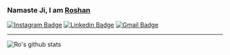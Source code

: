 ### Namaste Ji, I am [Roshan](https://github.com/ropoojary18)



<!--
**ropoojary18/ropoojary18** is a ✨ _special_ ✨ repository because its `README.md` (this file) appears on your GitHub profile.

Here are some ideas to get you started:

- 🔭 I’m currently working on ...
- 🌱 I’m currently learning ...
- 👯 I’m looking to collaborate on ...
- 🤔 I’m looking for help with ...
- 💬 Ask me about ...
- 📫 How to reach me: ...
- 😄 Pronouns: ...
- ⚡ Fun fact: ...
-->
[![Instagram Badge](https://img.shields.io/badge/-@ro_poojary-F44747?style=flat-square&labelColor=F44747&logo=instagram&logoColor=white&link=https://instagram.com/ro_poojary)](https://instagram.com/ro_poojary) [![Linkedin Badge](https://img.shields.io/badge/-RoshanPoojary-blue?style=flat-square&logo=Linkedin&logoColor=white&link=https://www.linkedin.com/in/roshan-poojary-735b9118b/)](https://www.linkedin.com/in/roshan-poojary-735b9118b/)
[![Gmail Badge](https://img.shields.io/badge/-roshanpoojary0@gmail.com-c14438?style=flat-square&logo=Gmail&logoColor=white&link=mailto:roshanpoojary0@gmail.com)](mailto:roshanpoojary0@gmail.com)

***
![Ro's github stats](https://github-readme-stats.vercel.app/api?username=ropoojary18&show_icons=true&theme=dark)

